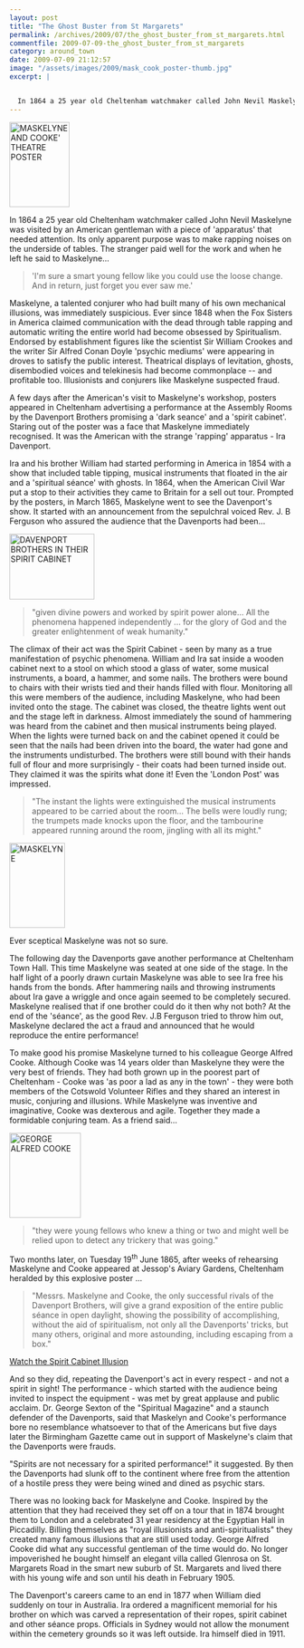 ```yaml
---
layout: post
title: "The Ghost Buster from St Margarets"
permalink: /archives/2009/07/the_ghost_buster_from_st_margarets.html
commentfile: 2009-07-09-the_ghost_buster_from_st_margarets
category: around_town
date: 2009-07-09 21:12:57
image: "/assets/images/2009/mask_cook_poster-thumb.jpg"
excerpt: |


  In 1864 a 25 year old Cheltenham watchmaker called John Nevil Maskelyne was visited by an American gentleman with a piece of 'apparatus' that needed attention. Its only apparent purpose was to make rapping noises on the underside of tables. The stranger paid well for the work and when he left he said to Maskelyne...
---
```


<a href="/assets/images/2009/mask_cook_poster.jpg"><img src="/assets/images/2009/mask_cook_poster-thumb.jpg" width="106" height="150" alt="MASKELYNE AND COOKE' THEATRE POSTER" class="photo right" /></a>

In 1864 a 25 year old Cheltenham watchmaker called John Nevil Maskelyne was visited by an American gentleman with a piece of 'apparatus' that needed attention. Its only apparent purpose was to make rapping noises on the underside of tables. The stranger paid well for the work and when he left he said to Maskelyne...

> 'I'm sure a smart young fellow like you could use the loose change. And in return, just forget you ever saw me.'

Maskelyne, a talented conjurer who had built many of his own mechanical illusions, was immediately suspicious. Ever since 1848 when the Fox Sisters in America claimed communication with the dead through table rapping and automatic writing the entire world had become obsessed by Spiritualism. Endorsed by establishment figures like the scientist Sir William Crookes and the writer Sir Alfred Conan Doyle 'psychic mediums' were appearing in droves to satisfy the public interest. Theatrical displays of levitation, ghosts, disembodied voices and telekinesis had become commonplace -- and profitable too. Illusionists and conjurers like Maskelyne suspected fraud.

A few days after the American's visit to Maskelyne's workshop, posters appeared in Cheltenham advertising a performance at the Assembly Rooms by the Davenport Brothers promising a 'dark seance' and a 'spirit cabinet'. Staring out of the poster was a face that Maskelyne immediately recognised. It was the American with the strange 'rapping' apparatus - Ira Davenport.

Ira and his brother William had started performing in America in 1854 with a show that included table tipping, musical instruments that floated in the air and a 'spiritual séance' with ghosts. In 1864, when the American Civil War put a stop to their activities they came to Britain for a sell out tour.
Prompted by the posters, in March 1865, Maskelyne went to see the Davenport's show. It started with an announcement from the sepulchral voiced Rev. J. B Ferguson who assured the audience that the Davenports had been...

<a href="/assets/images/2009/Davenport_brothers.jpg"><img src="/assets/images/2009/Davenport_brothers-thumb.jpg" width="150" height="116" alt="DAVENPORT BROTHERS IN THEIR SPIRIT CABINET" class="photo right" /></a>

> "given divine powers and worked by spirit power alone... All the phenomena happened independently ... for the glory of God and the greater enlightenment of weak humanity."

The climax of their act was the Spirit Cabinet - seen by many as a true manifestation of psychic phenomena. William and Ira sat inside a wooden cabinet next to a stool on which stood a glass of water, some musical instruments, a board, a hammer, and some nails. The brothers were bound to chairs with their wrists tied and their hands filled with flour. Monitoring all this were members of the audience, including Maskelyne, who had been invited onto the stage. The cabinet was closed, the theatre lights went out and the stage left in darkness. Almost immediately the sound of hammering was heard from the cabinet and then musical instruments being played. When the lights were turned back on and the cabinet opened it could be seen that the nails had been driven into the board, the water had gone and the instruments undisturbed. The brothers were still bound with their hands full of flour and more surprisingly - their coats had been turned inside out. They claimed it was the spirits what done it! Even the 'London Post' was impressed.

> "The instant the lights were extinguished the musical instruments appeared to be carried about the room... The bells were loudly rung; the trumpets made knocks upon the floor, and the tambourine appeared running around the room, jingling with all its might."

<a href="/assets/images/2009/John_Nevil_Maskelyne.jpg"><img src="/assets/images/2009/John_Nevil_Maskelyne-thumb.jpg" width="98" height="150" alt="MASKELYNE" class="photo right" /></a>

Ever sceptical Maskelyne was not so sure.

The following day the Davenports gave another performance at Cheltenham Town Hall. This time Maskelyne was seated at one side of the stage. In the half light of a poorly drawn curtain Maskelyne was able to see Ira free his hands from the bonds. After hammering nails and throwing instruments about Ira gave a wriggle and once again seemed to be completely secured. Maskelyne realised that if one brother could do it then why not both? At the end of the 'séance', as the good Rev. J.B Ferguson tried to throw him out, Maskelyne declared the act a fraud and announced that he would reproduce the entire performance!

To make good his promise Maskelyne turned to his colleague George Alfred Cooke. Although Cooke was 14 years older than Maskelyne they were the very best of friends. They had both grown up in the poorest part of Cheltenham - Cooke was 'as poor a lad as any in the town' - they were both members of the Cotswold Volunteer Rifles and they shared an interest in music, conjuring and illusions. While Maskelyne was inventive and imaginative, Cooke was dexterous and agile. Together they made a formidable conjuring team. As a friend said...

<a href="/assets/images/2009/george_cooke.jpg"><img src="/assets/images/2009/george_cooke-thumb.jpg" width="126" height="150" alt="GEORGE ALFRED COOKE" class="photo right" /></a>

> "they were young fellows who knew a thing or two and might well be relied upon to detect any trickery that was going."

Two months later, on Tuesday 19<sup>th</sup> June 1865, after weeks of rehearsing Maskelyne and Cooke appeared at Jessop's Aviary Gardens, Cheltenham heralded by this explosive poster ...

> "Messrs. Maskelyne and Cooke, the only successful rivals of the Davenport Brothers, will give a grand exposition of the entire public séance in open daylight, showing the possibility of accomplishing, without the aid of spiritualism, not only all the Davenports' tricks, but many others, original and more astounding, including escaping from a box."

[Watch the Spirit Cabinet Illusion](http://www.youtube.com/watch?v=BbPfK6K7LJE)

And so they did, repeating the Davenport's act in every respect - and not a spirit in sight! The performance - which started with the audience being invited to inspect the equipment - was met by great applause and public acclaim. Dr. George Sexton of the "Spiritual Magazine" and a staunch defender of the Davenports, said that Maskelyn and Cooke's performance bore no resemblance whatsoever to that of the Americans but five days later the Birmingham Gazette came out in support of Maskelyne's claim that the Davenports were frauds.

"Spirits are not necessary for a spirited performance!" it suggested. By then the Davenports had slunk off to the continent where free from the attention of a hostile press they were being wined and dined as psychic stars.

There was no looking back for Maskelyne and Cooke. Inspired by the attention that they had received they set off on a tour that in 1874 brought them to London and a celebrated 31 year residency at the Egyptian Hall in Piccadilly. Billing themselves as "royal illusionists and anti-spiritualists" they created many famous illusions that are still used today. George Alfred Cooke did what any successful gentleman of the time would do. No longer impoverished he bought himself an elegant villa called Glenrosa on St. Margarets Road in the smart new suburb of St. Margarets and lived there with his young wife and son until his death in February 1905.

The Davenport's careers came to an end in 1877 when William died suddenly on tour in Australia. Ira ordered a magnificent memorial for his brother on which was carved a representation of their ropes, spirit cabinet and other séance props. Officials in Sydney would not allow the monument within the cemetery grounds so it was left outside. Ira himself died in 1911.
